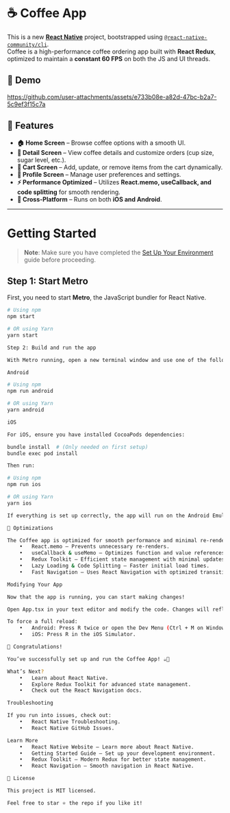 
# ☕ Coffee App

This is a new [**React Native**](https://reactnative.dev) project, bootstrapped using [`@react-native-community/cli`](https://github.com/react-native-community/cli).  
Coffee is a high-performance coffee ordering app built with **React Redux**, optimized to maintain a **constant 60 FPS** on both the JS and UI threads.  

## 📲 Demo 

https://github.com/user-attachments/assets/e733b08e-a82d-47bc-b2a7-5c9ef3f15c7a


## 🚀 Features  

- **🏠 Home Screen** – Browse coffee options with a smooth UI.  
- **📜 Detail Screen** – View coffee details and customize orders (cup size, sugar level, etc.).  
- **🛒 Cart Screen** – Add, update, or remove items from the cart dynamically.  
- **👤 Profile Screen** – Manage user preferences and settings.  
- **⚡ Performance Optimized** – Utilizes **React.memo, useCallback, and code splitting** for smooth rendering.  
- **🎯 Cross-Platform** – Runs on both **iOS and Android**.  

---

# Getting Started  

> **Note**: Make sure you have completed the [Set Up Your Environment](https://reactnative.dev/docs/set-up-your-environment) guide before proceeding.  

## Step 1: Start Metro  

First, you need to start **Metro**, the JavaScript bundler for React Native.  

```sh
# Using npm
npm start

# OR using Yarn
yarn start

Step 2: Build and run the app

With Metro running, open a new terminal window and use one of the following commands:

Android

# Using npm
npm run android

# OR using Yarn
yarn android

iOS

For iOS, ensure you have installed CocoaPods dependencies:

bundle install  # (Only needed on first setup)
bundle exec pod install

Then run:

# Using npm
npm run ios

# OR using Yarn
yarn ios

If everything is set up correctly, the app will run on the Android Emulator, iOS Simulator, or a connected device.

🎯 Optimizations

The Coffee app is optimized for smooth performance and minimal re-renders using:
	•	React.memo – Prevents unnecessary re-renders.
	•	useCallback & useMemo – Optimizes function and value references.
	•	Redux Toolkit – Efficient state management with minimal updates.
	•	Lazy Loading & Code Splitting – Faster initial load times.
	•	Fast Navigation – Uses React Navigation with optimized transitions.

Modifying Your App

Now that the app is running, you can start making changes!

Open App.tsx in your text editor and modify the code. Changes will reflect automatically thanks to Fast Refresh.

To force a full reload:
	•	Android: Press R twice or open the Dev Menu (Ctrl + M on Windows/Linux, Cmd ⌘ + M on macOS).
	•	iOS: Press R in the iOS Simulator.

🎉 Congratulations!

You’ve successfully set up and run the Coffee App! ☕🎉

What’s Next?
	•	Learn about React Native.
	•	Explore Redux Toolkit for advanced state management.
	•	Check out the React Navigation docs.

Troubleshooting

If you run into issues, check out:
	•	React Native Troubleshooting.
	•	React Native GitHub Issues.

Learn More
	•	React Native Website – Learn more about React Native.
	•	Getting Started Guide – Set up your development environment.
	•	Redux Toolkit – Modern Redux for better state management.
	•	React Navigation – Smooth navigation in React Native.

📜 License

This project is MIT licensed.

Feel free to star ⭐ the repo if you like it!
